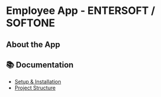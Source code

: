 # Employee App - ENTERSOFT / SOFTONE

## About the App

## 📚 Documentation

- [Setup & Installation](./docs/setup.md)
- [Project Structure](./docs/architecture.md)